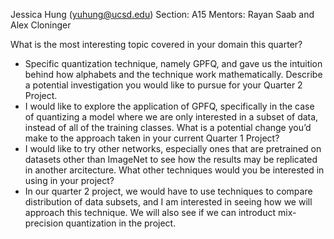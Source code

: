 Jessica Hung (yuhung@ucsd.edu)
Section: A15
Mentors: Rayan Saab and Alex Cloninger

What is the most interesting topic covered in your domain this quarter?
- Specific quantization technique, namely GPFQ, and gave us the intuition behind how alphabets and the technique work mathematically.
Describe a potential investigation you would like to pursue for your Quarter 2 Project.
- I would like to explore the application of GPFQ, specifically in the case of quantizing a model where we are only interested in a subset of data, instead of all of the training classes.
What is a potential change you’d make to the approach taken in your current Quarter 1 Project?
- I would like to try other networks, especially ones that are pretrained on datasets other than ImageNet to see how the results may be replicated in another arcitecture.
What other techniques would you be interested in using in your project?
- In our quarter 2 project, we would have to use techniques to compare distribution of data subsets, and I am interested in seeing how we will approach this technique. We will also see if we can introduct mix-precision quantization in the project.
